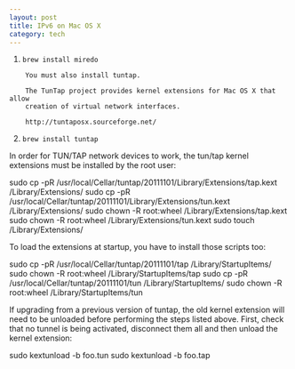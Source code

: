 ```yaml
---
layout: post
title: IPv6 on Mac OS X
category: tech
---
```

1. `brew install miredo`

````
    You must also install tuntap.

    The TunTap project provides kernel extensions for Mac OS X that allow
    creation of virtual network interfaces.

    http://tuntaposx.sourceforge.net/
````

2. `brew install tuntap`

In order for TUN/TAP network devices to work, the tun/tap kernel extensions
must be installed by the root user:

  sudo cp -pR /usr/local/Cellar/tuntap/20111101/Library/Extensions/tap.kext /Library/Extensions/
  sudo cp -pR /usr/local/Cellar/tuntap/20111101/Library/Extensions/tun.kext /Library/Extensions/
  sudo chown -R root:wheel /Library/Extensions/tap.kext
  sudo chown -R root:wheel /Library/Extensions/tun.kext
  sudo touch /Library/Extensions/

To load the extensions at startup, you have to install those scripts too:

  sudo cp -pR /usr/local/Cellar/tuntap/20111101/tap /Library/StartupItems/
  sudo chown -R root:wheel /Library/StartupItems/tap
  sudo cp -pR /usr/local/Cellar/tuntap/20111101/tun /Library/StartupItems/
  sudo chown -R root:wheel /Library/StartupItems/tun

If upgrading from a previous version of tuntap, the old kernel extension
will need to be unloaded before performing the steps listed above. First,
check that no tunnel is being activated, disconnect them all and then unload
the kernel extension:

  sudo kextunload -b foo.tun
  sudo kextunload -b foo.tap
